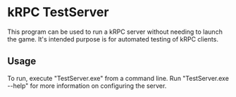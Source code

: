 # kRPC TestServer

This program can be used to run a kRPC server without needing to launch the
game. It's intended purpose is for automated testing of kRPC clients.

## Usage

To run, execute "TestServer.exe" from a command line.
Run "TestServer.exe --help" for more information on configuring the server.
